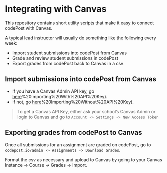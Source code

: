 # Integrating with Canvas

This repository contains short utility scripts that make it easy to connect codePost with Canvas.

A typical lead instructor will usually do something like the following every week:

- Import student submissions into codePost from Canvas
- Grade and review student submissions in codePost
- Export grades from codePost back to Canvas in a csv

## Import submissions into codePost from Canvas

- If you have a Canvas Admin API key, go [here](https://github.com/codepost-io/integration-canvas/tree/master/A)%20Importing%20With%20API%20Key).
- If not, go [here](https://github.com/codepost-io/integration-canvas/tree/master/B)%20Importing%20Without%20API%20Key).

> To get a Canvas API Key, either ask your school’s Canvas Admin or login to Canvas and go to `Account -> Settings -> New Access Token`

## Exporting grades from codePost to Canvas

Once all submissions for an assignment are graded on codePost, go to `codepost.io/admin -> Assignments -> Download Grades`.

Format the csv as necessary and upload to Canvas by going to your Canvas Instance -> Course -> Grades -> Import.

